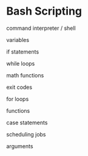 # Bash Scripting

command interpreter / shell

variables

if statements

while loops

math functions

exit codes

for loops

functions

case statements

scheduling jobs

arguments
